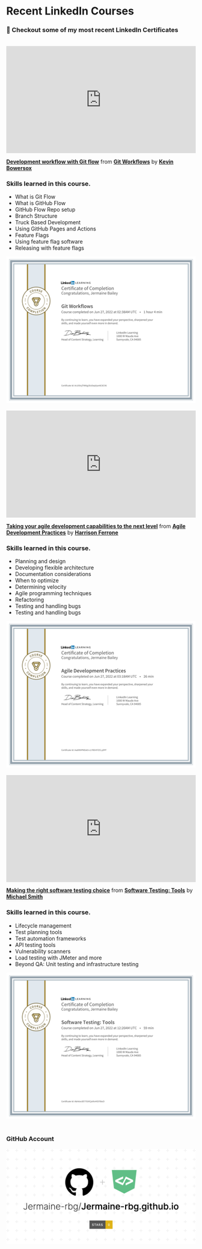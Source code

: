 <h1>Recent LinkedIn Courses</h1>

<h3>👀 Checkout some of my most recent LinkedIn Certificates</h3>

<br>
<div style="position:relative;height:0;padding-bottom:56.25%"><iframe width="640" height="360" src="https://www.linkedin.com/learning/embed/git-workflows/development-workflow-with-git-flow?autoplay=false&claim=AQHyen3te7zTegAAAYGiwayQWqZ4QkjhmHcII_DYNhYkFhAey_Y7p3h4MysQdpxJcJVY_OcS_XicnnIPbanaBsY_JLnWeENLd-rJS1UYv0HV7IEc2ZGwxIvCsBKkY2VjtdmxzpYd4bO0CjglPP2XNOhy8CzS_xPVUyMrFpC77KGFiDXahX29gX1mj23wockBqSupzX4KG4vQosr5Zt9tj4hln_vnhCOChcixXTwrEruM1xBImmNEurJLxi1jXiLrX75Ry85BTb08QqvhxqPKExvWUtg3eXb6F8HyhJeqDYN1M8LKGCAX1zLxs6y2KfLgZDUd6AnczmBBkF-LOroTTqeEW8SJbJrdO9wqq_F9DErXJ1qGeKzdz9-nRiwex2xcgW95Vsun-_lP-TwR5R-5taHFqG7-G2JP825GsYHTuV_tY_eTY_6BMwI67V5w4qzR4uQf6fuzCDWMqllt8K9_X8d9kAgitBZJFZWnF9r5-25b2hBkPnVb3vzNcDBMprDzjmUs4sj1RTme-pAjsdaR1hlwcRH7V5XC2I-tmuhywazJoWLWOj6oj5m-yHwhvoMIPSnXqXO61-7LrF3w0yJwEL0cGll1J08iJYqhYsj7ZWl94Tgu4cORBb95X4ERCLuHUZDc9uS5PzZLZFJfvsj4dP8fOGxQ1EWtGD7J4DNsN4nWyW5kQWLPq0T7FOtpw6jTPf534UkBACVz_oiCNNVNNhhZTZwHos5MyYbGLjROuF-fZFhGoxlB3e_Gjkt-ElmgAwvjVa6-AwOSNsKSe3LiEOSPByWxIMIBdInfBLnI67XRWJvr7KoBNLrILKBIThJCSWSS4kC5vxsS9xjw0SU3pkktM6N8bhIQ33fVUbnkkaILl_Jw77TNpSfgl8V_ptdaVjd7Ce5UZsd92s86mL4SU8UVM4dcFI9LGcx1BNpz1QtBU-5fnK1uBMZEEeJPk63ZJnf5fagMfYI3y8w96DBSxN-7ZIK6HDevzRKhcKJM0IPu8J_Kr-smOUiDEelUhxb7YYzhIVM6A0IJKrv8rxIc00BluJdDhgkTAqrb1H77xC5i3dW0O6CDQBcD73-LVFNjVKauq3x-xdtkAaCxmLxpFIhcFAIVtPi8Do6_QLy_RK12utCFgxb-VhF3KeqgUazBZPr7vD37ej_E1g2xOwtaxVPIVc5ucjef71Ma&lipi=urn%3Ali%3Apage%3Ad_learning_content%3BRC%2FN4pFHQQ%2B7EFlQdifrPg%3D%3D&licu" mozallowfullscreen="true" webkitallowfullscreen="true" allowfullscreen="true" frameborder="0" style="position:absolute;width:100%;height:100%;left:0"></iframe></div><p><strong><a href="https://www.linkedin.com/learning/git-workflows/development-workflow-with-git-flow?trk=embed_lil">Development workflow with Git flow</a></strong> from <strong><a href="https://www.linkedin.com/learning/git-workflows?trk=embed_lil">Git Workflows</a></strong> by <strong><a href="https://www.linkedin.com/learning/instructors/kevin-bowersox?trk=embed_lil">Kevin Bowersox</a></strong></p>

<h3>Skills learned in this course.</h3>

<ul>
<li>What is Git Flow</li>
<li>What is GitHub Flow</li>
<li>GitHub Flow Repo setup</li>
<li>Branch Structure</li>
<li>Truck Based Development</li>
<li>Using GitHub Pages and Actions</li>
<li>Feature Flags</li>
<li>Using feature flag software</li>
<li>Releasing with feature flags</li>
</ul>

<img src='./assets/gitworkflow.png'>

<br>
<br>

<div style="position:relative;height:0;padding-bottom:56.25%"><iframe width="640" height="360" src="https://www.linkedin.com/learning/embed/agile-development-practices/taking-your-agile-development-capabilities-to-the-next-level?autoplay=false&claim=AQHtMt9smpoQJAAAAYGjW2FvZVRsfgojnUDo8ygEYmUW-JciQLewn_6P90hH5bSofvharyCjbcM4X0ZSj5kZGSBCoAhEpACZYFCoceEbjtKCKwjyCtCAG2YdVmKpHiu9IeR-s1taV7VCpPjMODQ5W3PK_7y1bHjVmeb0AG-AxAqXhBeB5hwIqMRYSOIL5EOQ-71iisL3C5jZ2sXioT5uwIujLJVdKpTr0o9TdgZ0EyTM20ilP2hWM5j0zzCZ-qhFjxJPN0k9XVnjJL98jijZ5sqApIAZA4v0HfQzbhJGflMfUbgeVE5JcqfUAAr9ulb_HD0wqs0xPe63FONWFjVDBrkPyGCsuSTW8h8kHofH0VrJaV3UDLxw6i2XMG2gNjNzYeYPK2jUQoGTnrWIWvOLBemVFuuZphVzcuuK39mZiSxdDeacd8218xC98tWK5PTqJXGsDpRVkPG28xjPrabRKA57e-lNoMr7kI10rrhhjCecinrOl35tHPDQlhYxFIweX_J2P945FAfDb0L4UCtN5fkwv4EA8tpdrTmaPRgHYW78CpN2dVs6NFXJ_E4OAWo0Fa8oCKhEUihkgZLOgqL3vlRlz3HOIJe6juGxJwpCW_ZetsI3Hefn8dtjAH9rUXtA1RQTg7RKbO9B7_c6hyUBQ5ZgYiEc242uWFAqjJ0CgYmDy9UIIhy0kWmC8xH4S4RhaPoRlC2zAVKnOfMGcPqkp26g5p17K4EyXg0ft22Em80Wh8MVmuynb6ikpq40TDPoKf_j9B5ayGUKObXGvdqZyrJPmxoWKBhascCGxuFffwWqTxtTgsO2HT_LxEFJVwY1BSOo6aVlJZmVobF8d8SVHSGd_-nhJNaQzrAE21Qw6fD5v3cUGkb0NJKzC_Zmo2mjoCTpwR4ajkTAZ9N5QVayzj8VMcylqXRCvJdQsSsj4cBbmHFiTuCcG9q7Y_A5ZbJeo8urp14DNKFMHHcE7XNaKXji9_oFowdfGAvbkMPVC9djmK_qSeYIOG5USlpPdjfEXy1FOaGcP8kdMl6SV64uYBOrSC7qwJ30PVcEkJwPizmbj4t0_k_-7BvJDOPVyIl2edsgDbNKrz7HrvGURTM7_3tpRlE0pCRAYTd4qusmrs4tJIxE_ijeSk0qXiWH3o23iPMt3kmN_LzWVi2EGXmV_uHKLoeMoSo&lipi=urn%3Ali%3Apage%3Ad_learning_content%3BbtxeWXRnRV6OiYjcP5XgpQ%3D%3D&licu" mozallowfullscreen="true" webkitallowfullscreen="true" allowfullscreen="true" frameborder="0" style="position:absolute;width:100%;height:100%;left:0"></iframe></div><p><strong><a href="https://www.linkedin.com/learning/agile-development-practices/taking-your-agile-development-capabilities-to-the-next-level?trk=embed_lil">Taking your agile development capabilities to the next level</a></strong> from <strong><a href="https://www.linkedin.com/learning/agile-development-practices?trk=embed_lil">Agile Development Practices</a></strong> by <strong><a href="https://www.linkedin.com/learning/instructors/harrison-ferrone?trk=embed_lil">Harrison Ferrone</a></strong></p>

<h3>Skills learned in this course.</h3>

<ul>
<li>Planning and design</li>
<li>Developing flexible architecture</li>
<li>Documentation considerations</li>
<li>When to optimize</li>
<li>Determining velocity</li>
<li>Agile programming techniques</li>
<li>Refactoring</li>
<li>Testing and handling bugs</li>
<li>Testing and handling bugs</li>
</ul>

<img src='./assets/agiledevelopment.png'>

<br>
<br>

<div style="position:relative;height:0;padding-bottom:56.25%"><iframe width="640" height="360" src="https://www.linkedin.com/learning/embed/software-testing-tools/making-the-right-software-testing-choice?autoplay=false&claim=AQFc7YpP7NScJwAAAYGjvScEWBCgCCu_ic9VD1KFnnX-dWWUTfnxwz_zosZsdCLPp_aRkwYLE5HboyWCUr40_NUnajTy0FZdHb4t7Oyf9lnakas0Cb8b9WAJX_0uaSUV7hYNFrExfaYvWs6_PSURU_ACb-LWpN5_SW8R49g91OY1_FzkwNy0jJI5juq9BVpxrXReYrjVFcOpmLUITC94IWnX4I8mJ8S5VbvO8v5aiNl2R-GRA6UuhwkkL0NPYVG3Nig9KTex_G41YuTSkZLTCPjfDK8JdxGPBGIn6CGb0rM3P9GJKN-mByFbjH3R5Vxl4Az9hOngj3qcTkdQldDnFzEoKuzwoqPZz0hItRhf5utV2lI7oMK6qRk7HUS5pOaaxrkxTCNNWdGEwli9YoLiKa6KuUh8l8ZeYHilaYidHlMy5jYyvLelXJfXb3TCqSp7ftdtiC_bGuRy6HUDHA0TKAPI0hCkDCE279Q67KoZZpJbbTxE45hwsk_Ntu8PcaeufS6Rfy2gC2PaHv3CdNnKP3_jWUoD1UETMnpdRoHHtJNnKsuwy0zMajS2Sk8AEMbnOzqsSYEe9sRcy2hBv5pNimxuWTaiCxlgoPHEG5RDLfGH58bJgw_umr8okXq_JpJZC21Yy9RPmaDdfyNiJLVWnKoj6hx1EFUzYWoGn1WjVlPK7sjw7zxJGSkGixccduyJbih0PT40S5AmRnJtCW1YHIAfP2S3bIAIOEI2ACDl_wwMGQ0OuBIkZIB372HZv4NfTTmvIIICtNkKuYLrkVoNWwWeZEW7wIcFmY2M4AFf1tfWQFUnBiGxthtqsZQvrs8RjLJicqHLTgje3dkT2eKxxVb3j_gd6ch0_Ab9IeLuJQTBhtd5Mrm8hm7C7TbQ21Cme8gi2e76H3mlpDbJAM0L7lYY20TGWGcDdKj7Htl8VGEGjF59sWS0qTY4P4K84k7f8lXsDRjoSosIjYhn5TpQm_HPBEaBbCFhp7yXBlS8FTGqsM3ievUAvwPi01DnArvo5j072bmZbK6yhAkes_cFBQ2QF40uNtSRzGEWLBVFjhZU6LOMG0ROEggE9pdamzcNoNTWveJVRKBzQlq9DYmAAx8yRVcnjXvGbNEHxjAMeqoYZlEF5OX9VyvwcqEx-32yeLMbYQTOB8E6Z3iV-ME6G8xdr8ljixe_PPNa&lipi=urn%3Ali%3Apage%3Ad_learning_content%3BvpUTI2PtQHWM%2BtUbjqWYEQ%3D%3D&licu" mozallowfullscreen="true" webkitallowfullscreen="true" allowfullscreen="true" frameborder="0" style="position:absolute;width:100%;height:100%;left:0"></iframe></div><p><strong><a href="https://www.linkedin.com/learning/software-testing-tools/making-the-right-software-testing-choice?trk=embed_lil">Making the right software testing choice</a></strong> from <strong><a href="https://www.linkedin.com/learning/software-testing-tools?trk=embed_lil">Software Testing: Tools</a></strong> by <strong><a href="https://www.linkedin.com/learning/instructors/michael-smith-2?trk=embed_lil">Michael Smith</a></strong></p>

<h3>Skills learned in this course.</h3>

<ul>
<li>Lifecycle management</li>
<li>Test planning tools</li>
<li>Test automation frameworks</li>
<li>API testing tools</li>
<li>Vulnerability scanners</li>
<li>Load testing with JMeter and more</li>
<li>Beyond QA: Unit testing and infrastructure testing</li>
</ul>


<img src='./assets/softwaretesting.png'>

<br>
<br>

<h3>GitHub Account</h3>

 <a href="https://github.com/Jermaine-rbg/Jermaine-rbg.github.io"></a>

 <img src='./assets/Jermaine-rbg.github.io.png'>



